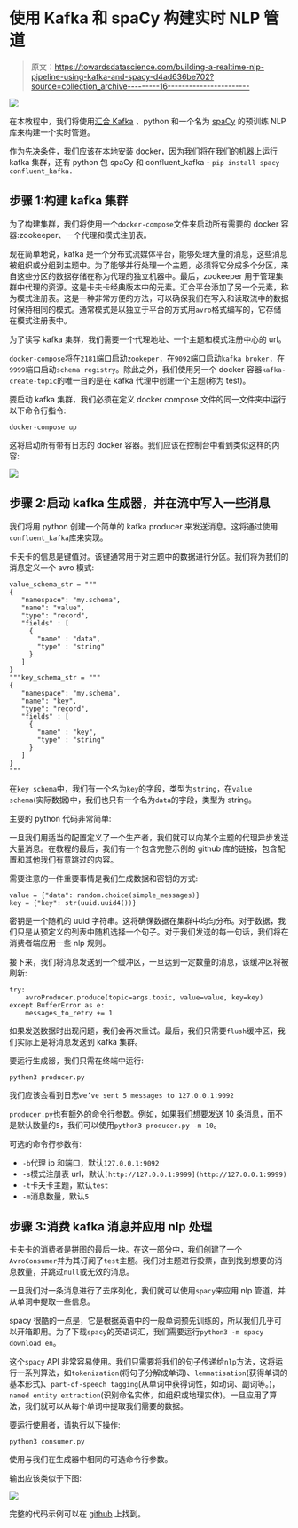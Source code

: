 # 使用 Kafka 和 spaCy 构建实时 NLP 管道

> 原文：<https://towardsdatascience.com/building-a-realtime-nlp-pipeline-using-kafka-and-spacy-d4ad636be702?source=collection_archive---------16----------------------->

![](img/9b0f3fc056f8e133ef6c8cb5f2e624fb.png)

在本教程中，我们将使用[汇合 Kafka](https://www.confluent.io) 、python 和一个名为 [spaCy](https://spacy.io/usage/spacy-101#pipelines) 的预训练 NLP 库来构建一个实时管道。

作为先决条件，我们应该在本地安装 docker，因为我们将在我们的机器上运行 kafka 集群，还有 python 包 spaCy 和 confluent_kafka - `pip install spacy confluent_kafka.`

## 步骤 1:构建 kafka 集群

为了构建集群，我们将使用一个`docker-compose`文件来启动所有需要的 docker 容器:zookeeper、一个代理和模式注册表。

现在简单地说，kafka 是一个分布式流媒体平台，能够处理大量的消息，这些消息被组织或分组到主题中。为了能够并行处理一个主题，必须将它分成多个分区，来自这些分区的数据存储在称为代理的独立机器中。最后，zookeeper 用于管理集群中代理的资源。这是卡夫卡经典版本中的元素。汇合平台添加了另一个元素，称为模式注册表。这是一种非常方便的方法，可以确保我们在写入和读取流中的数据时保持相同的模式。通常模式是以独立于平台的方式用`avro`格式编写的，它存储在模式注册表中。

为了读写 kafka 集群，我们需要一个代理地址、一个主题和模式注册中心的 url。

`docker-compose`将在`2181`端口启动`zookeper`，在`9092`端口启动`kafka broker`，在`9999`端口启动`schema registry`。除此之外，我们使用另一个 docker 容器`kafka-create-topic`的唯一目的是在 kafka 代理中创建一个主题(称为 test)。

要启动 kafka 集群，我们必须在定义 docker compose 文件的同一文件夹中运行以下命令行指令:

```
docker-compose up
```

这将启动所有带有日志的 docker 容器。我们应该在控制台中看到类似这样的内容:

![](img/0e50dc642cabd20bf4d0fee9bac6930f.png)

## 步骤 2:启动 kafka 生成器，并在流中写入一些消息

我们将用 python 创建一个简单的 kafka producer 来发送消息。这将通过使用`confluent_kafka`库来实现。

卡夫卡的信息是键值对。该键通常用于对主题中的数据进行分区。我们将为我们的消息定义一个 avro 模式:

```
value_schema_str = """
{
   "namespace": "my.schema",
   "name": "value",
   "type": "record",
   "fields" : [
     {
       "name" : "data",
       "type" : "string"
     }
   ]
}
"""key_schema_str = """
{
   "namespace": "my.schema",
   "name": "key",
   "type": "record",
   "fields" : [
     {
       "name" : "key",
       "type" : "string"
     }
   ]
}
"""
```

在`key schema`中，我们有一个名为`key`的字段，类型为`string`，在`value schema`(实际数据)中，我们也只有一个名为`data`的字段，类型为 string。

主要的 python 代码非常简单:

一旦我们用适当的配置定义了一个生产者，我们就可以向某个主题的代理异步发送大量消息。在教程的最后，我们有一个包含完整示例的 github 库的链接，包含配置和其他我们有意跳过的内容。

需要注意的一件重要事情是我们生成数据和密钥的方式:

```
value = {"data": random.choice(simple_messages)}        
key = {"key": str(uuid.uuid4())}
```

密钥是一个随机的 uuid 字符串。这将确保数据在集群中均匀分布。对于数据，我们只是从预定义的列表中随机选择一个句子。对于我们发送的每一句话，我们将在消费者端应用一些 nlp 规则。

接下来，我们将消息发送到一个缓冲区，一旦达到一定数量的消息，该缓冲区将被刷新:

```
try:            
    avroProducer.produce(topic=args.topic, value=value, key=key)        except BufferError as e:            
    messages_to_retry += 1
```

如果发送数据时出现问题，我们会再次重试。最后，我们只需要`flush`缓冲区，我们实际上是将消息发送到 kafka 集群。

要运行生成器，我们只需在终端中运行:

```
python3 producer.py
```

我们应该会看到日志`we’ve sent 5 messages to 127.0.0.1:9092`

`producer.py`也有额外的命令行参数。例如，如果我们想要发送 10 条消息，而不是默认数量的`5`，我们可以使用`python3 producer.py -m 10`。

可选的命令行参数有:

*   `-b`代理 ip 和端口，默认`127.0.0.1:9092`
*   `-s`模式注册表 url，默认`[http://127.0.0.1:9999](http://127.0.0.1:9999)`
*   `-t`卡夫卡主题，默认`test`
*   `-m`消息数量，默认`5`

## 步骤 3:消费 kafka 消息并应用 nlp 处理

卡夫卡的消费者是拼图的最后一块。在这一部分中，我们创建了一个`AvroConsumer`并为其订阅了`test`主题。我们对主题进行投票，直到找到想要的消息数量，并跳过`null`或无效的消息。

一旦我们对一条消息进行了去序列化，我们就可以使用`spacy`来应用 nlp 管道，并从单词中提取一些信息。

spacy 很酷的一点是，它是根据英语中的一般单词预先训练的，所以我们几乎可以开箱即用。为了下载`spacy`的英语词汇，我们需要运行`python3 -m spacy download en`。

这个`spacy` API 非常容易使用。我们只需要将我们的句子传递给`nlp`方法，这将运行一系列算法，如`tokenization`(将句子分解成单词)、`lemmatisation`(获得单词的基本形式)、`part-of-speech tagging`(从单词中获得词性，如动词、副词等。)，`named entity extraction`(识别命名实体，如组织或地理实体)。一旦应用了算法，我们就可以从每个单词中提取我们需要的数据。

要运行使用者，请执行以下操作:

```
python3 consumer.py
```

使用与我们在生成器中相同的可选命令行参数。

输出应该类似于下图:

![](img/773a55d61e5e150c9d8f1e9cfae4b099.png)

完整的代码示例可以在 [github](https://github.com/BogdanCojocar/medium-articles/tree/master/kafka_nlp) 上找到。